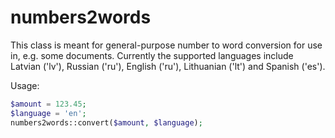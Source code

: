 numbers2words
=============
This class is meant for general-purpose number to word conversion for use in, e.g. some documents.
Currently the supported languages include Latvian ('lv'), Russian ('ru'), English ('ru'), Lithuanian ('lt') and Spanish ('es').

Usage:
```php
$amount = 123.45;
$language = 'en';
numbers2words::convert($amount, $language);
```
